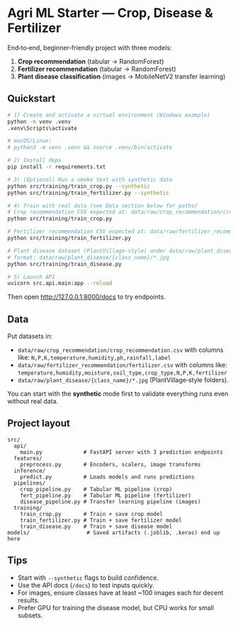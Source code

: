 # Agri ML Starter — Crop, Disease & Fertilizer
End‑to‑end, beginner‑friendly project with three models:
1) **Crop recommendation** (tabular → RandomForest)
2) **Fertilizer recommendation** (tabular → RandomForest)
3) **Plant disease classification** (images → MobileNetV2 transfer learning)

## Quickstart
```bash
# 1) Create and activate a virtual environment (Windows example)
python -m venv .venv
.venv\Scripts\activate

# macOS/Linux:
# python3 -m venv .venv && source .venv/bin/activate

# 2) Install deps
pip install -r requirements.txt

# 3) (Optional) Run a smoke test with synthetic data
python src/training/train_crop.py --synthetic
python src/training/train_fertilizer.py --synthetic

# 4) Train with real data (see Data section below for paths)
# Crop recommendation CSV expected at: data/raw/crop_recommendation/crop_recommendation.csv
python src/training/train_crop.py

# Fertilizer recommendation CSV expected at: data/raw/fertilizer_recommendation/fertilizer.csv
python src/training/train_fertilizer.py

# Plant disease dataset (PlantVillage‑style) under data/raw/plant_disease/
# format: data/raw/plant_disease/{class_name}/*.jpg
python src/training/train_disease.py

# 5) Launch API
uvicorn src.api.main:app --reload
```

Then open http://127.0.0.1:8000/docs to try endpoints.

## Data
Put datasets in:
- `data/raw/crop_recommendation/crop_recommendation.csv` with columns like:
  `N,P,K,temperature,humidity,ph,rainfall,label`
- `data/raw/fertilizer_recommendation/fertilizer.csv` with columns like:
  `temperature,humidity,moisture,soil_type,crop_type,N,P,K,fertilizer`
- `data/raw/plant_disease/{class_name}/*.jpg` (PlantVillage‑style folders).

You can start with the **synthetic** mode first to validate everything runs even without real data.

## Project layout
```
src/
  api/
    main.py             # FastAPI server with 3 prediction endpoints
  features/
    preprocess.py       # Encoders, scalers, image transforms
  inference/
    predict.py          # Loads models and runs predictions
  pipelines/
    crop_pipeline.py    # Tabular ML pipeline (crop)
    fert_pipeline.py    # Tabular ML pipeline (fertilizer)
    disease_pipeline.py # Transfer learning pipeline (images)
  training/
    train_crop.py       # Train + save crop model
    train_fertilizer.py # Train + save fertilizer model
    train_disease.py    # Train + save disease model
models/                  # Saved artifacts (.joblib, .keras) end up here
```

## Tips
- Start with `--synthetic` flags to build confidence.
- Use the API docs (`/docs`) to test inputs quickly.
- For images, ensure classes have at least ~100 images each for decent results.
- Prefer GPU for training the disease model, but CPU works for small subsets.